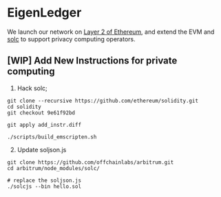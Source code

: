 # EigenLedger

We launch our network on [Layer 2 of Ethereum](https://github.com/ethereum-optimism/optimism), and extend the EVM and [solc](https://github.com/ieigen/solidity) to support privacy computing operators.


## [WIP] Add New Instructions for private computing

1. Hack solc;
```
git clone --recursive https://github.com/ethereum/solidity.git
cd solidity
git checkout 9e61f92bd

git apply add_instr.diff

./scripts/build_emscripten.sh
```

2. Update soljson.js

```
git clone https://github.com/offchainlabs/arbitrum.git
cd arbitrum/node_modules/solc/

# replace the soljson.js
./solcjs --bin hello.sol
```

